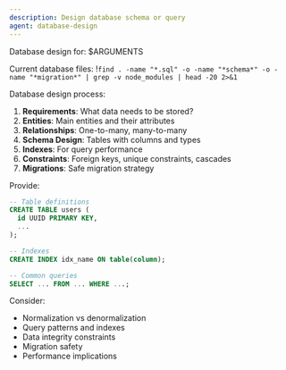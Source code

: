 ```yaml
---
description: Design database schema or query
agent: database-design
---
```


Database design for: $ARGUMENTS

Current database files:
!`find . -name "*.sql" -o -name "*schema*" -o -name "*migration*" | grep -v node_modules | head -20 2>&1`

Database design process:

1. **Requirements**: What data needs to be stored?
2. **Entities**: Main entities and their attributes
3. **Relationships**: One-to-many, many-to-many
4. **Schema Design**: Tables with columns and types
5. **Indexes**: For query performance
6. **Constraints**: Foreign keys, unique constraints, cascades
7. **Migrations**: Safe migration strategy

Provide:

```sql
-- Table definitions
CREATE TABLE users (
  id UUID PRIMARY KEY,
  ...
);

-- Indexes
CREATE INDEX idx_name ON table(column);

-- Common queries
SELECT ... FROM ... WHERE ...;
```

Consider:

- Normalization vs denormalization
- Query patterns and indexes
- Data integrity constraints
- Migration safety
- Performance implications
